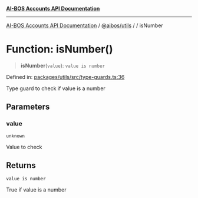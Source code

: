 [**AI-BOS Accounts API Documentation**](../../../README.md)

***

[AI-BOS Accounts API Documentation](../../../README.md) / [@aibos/utils](../README.md) / [](../README.md) / isNumber

# Function: isNumber()

> **isNumber**(`value`): `value is number`

Defined in: [packages/utils/src/type-guards.ts:36](https://github.com/pohlai88/accounts/blob/48103fb36d28b2b9bfb33472b6de2f719773cde9/packages/utils/src/type-guards.ts#L36)

Type guard to check if value is a number

## Parameters

### value

`unknown`

Value to check

## Returns

`value is number`

True if value is a number
